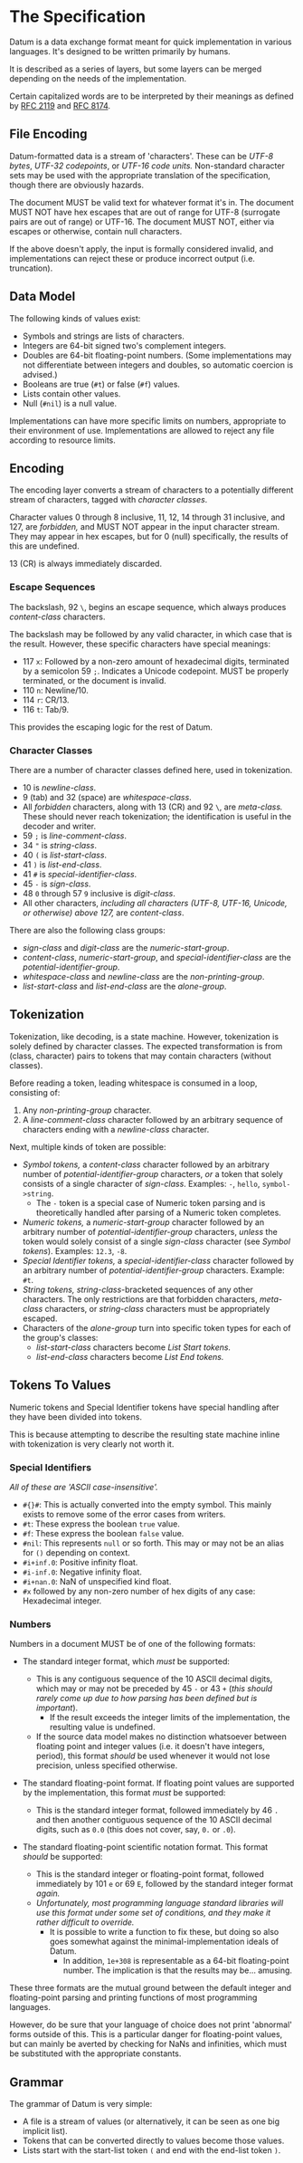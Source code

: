 # The Specification

Datum is a data exchange format meant for quick implementation in various languages. It's designed to be written primarily by humans.

It is described as a series of layers, but some layers can be merged depending on the needs of the implementation.

Certain capitalized words are to be interpreted by their meanings as defined by [RFC 2119](https://www.rfc-editor.org/rfc/rfc2119) and [RFC 8174](https://www.rfc-editor.org/rfc/rfc8174).

## File Encoding

Datum-formatted data is a stream of 'characters'. These can be *UTF-8 bytes*, *UTF-32 codepoints*, or *UTF-16 code units.* Non-standard character sets may be used with the appropriate translation of the specification, though there are obviously hazards.

The document MUST be valid text for whatever format it's in. The document MUST NOT have hex escapes that are out of range for UTF-8 (surrogate pairs are out of range) or UTF-16. The document MUST NOT, either via escapes or otherwise, contain null characters.

If the above doesn't apply, the input is formally considered invalid, and implementations can reject these or produce incorrect output (i.e. truncation).

## Data Model

The following kinds of values exist:

* Symbols and strings are lists of characters.
* Integers are 64-bit signed two's complement integers.
* Doubles are 64-bit floating-point numbers. (Some implementations may not differentiate between integers and doubles, so automatic coercion is advised.)
* Booleans are true (`#t`) or false (`#f`) values.
* Lists contain other values.
* Null (`#nil`) is a null value.

Implementations can have more specific limits on numbers, appropriate to their environment of use. Implementations are allowed to reject any file according to resource limits.

## Encoding

The encoding layer converts a stream of characters to a potentially different stream of characters, tagged with *character classes*.

Character values 0 through 8 inclusive, 11, 12, 14 through 31 inclusive, and 127, are *forbidden,* and MUST NOT appear in the input character stream.
They may appear in hex escapes, but for 0 (null) specifically, the results of this are undefined.

13 (CR) is always immediately discarded.

### Escape Sequences

The backslash, 92 `\`, begins an escape sequence, which always produces *content-class* characters.

The backslash may be followed by any valid character, in which case that is the result.
However, these specific characters have special meanings:

* 117 `x`: Followed by a non-zero amount of hexadecimal digits, terminated by a semicolon 59 `;`. Indicates a Unicode codepoint. MUST be properly terminated, or the document is invalid.
* 110 `n`: Newline/10.
* 114 `r`: CR/13.
* 116 `t`: Tab/9.

This provides the escaping logic for the rest of Datum.

### Character Classes

There are a number of character classes defined here, used in tokenization.

* 10 is *newline-class*.
* 9 (tab) and 32 (space) are *whitespace-class*.
* All *forbidden* characters, along with 13 (CR) and 92 `\`, are *meta-class.* These should never reach tokenization; the identification is useful in the decoder and writer.
* 59 `;` is *line-comment-class*.
* 34 `"` is *string-class*.
* 40 `(` is *list-start-class*.
* 41 `)` is *list-end-class*.
* 41 `#` is *special-identifier-class*.
* 45 `-` is *sign-class*.
* 48 `0` through 57 `9` inclusive is *digit-class*.
* All other characters, *including all characters (UTF-8, UTF-16, Unicode, or otherwise) above 127,* are *content-class*.

There are also the following class groups:

* *sign-class* and *digit-class* are the *numeric-start-group*.
* *content-class*, *numeric-start-group*, and *special-identifier-class* are the *potential-identifier-group*.
* *whitespace-class* and *newline-class* are the *non-printing-group*.
* *list-start-class* and *list-end-class* are the *alone-group*.

## Tokenization

Tokenization, like decoding, is a state machine. However, tokenization is solely defined by character classes.
The expected transformation is from (class, character) pairs to tokens that may contain characters (without classes).

Before reading a token, leading whitespace is consumed in a loop, consisting of:

1. Any *non-printing-group* character.
2. A *line-comment-class* character followed by an arbitrary sequence of characters ending with a *newline-class* character.

Next, multiple kinds of token are possible:

* *Symbol tokens,* a *content-class* character followed by an arbitrary number of *potential-identifier-group* characters, *or* a token that solely consists of a single character of *sign-class*. Examples: `-`, `hello`, `symbol->string`.
	* The `-` token is a special case of Numeric token parsing and is theoretically handled after parsing of a Numeric token completes.
* *Numeric tokens,* a *numeric-start-group* character followed by an arbitrary number of *potential-identifier-group* characters, *unless* the token would solely consist of a single *sign-class* character (see *Symbol tokens*). Examples: `12.3`, `-8`.
* *Special Identifier tokens,* a *special-identifier-class* character followed by an arbitrary number of *potential-identifier-group* characters. Example: `#t`.
* *String tokens,* *string-class*-bracketed sequences of any other characters. The only restrictions are that forbidden characters, *meta-class* characters, or *string-class* characters must be appropriately escaped.
* Characters of the *alone-group* turn into specific token types for each of the group's classes:
	* *list-start-class* characters become *List Start tokens.*
	* *list-end-class* characters become *List End tokens.*

## Tokens To Values

Numeric tokens and Special Identifier tokens have special handling after they have been divided into tokens.

This is because attempting to describe the resulting state machine inline with tokenization is very clearly not worth it.

### Special Identifiers

_All of these are 'ASCII case-insensitive'._

* `#{}#`: This is actually converted into the empty symbol. This mainly exists to remove some of the error cases from writers.
* `#t`: These express the boolean `true` value.
* `#f`: These express the boolean `false` value.
* `#nil`: This represents `null` or so forth. This may or may not be an alias for `()` depending on context.
* `#i+inf.0`: Positive infinity float.
* `#i-inf.0`: Negative infinity float.
* `#i+nan.0`: NaN of unspecified kind float.
* `#x` followed by any non-zero number of hex digits of any case: Hexadecimal integer.

### Numbers

Numbers in a document MUST be of one of the following formats:

* The standard integer format, which *must* be supported:
	* This is any contiguous sequence of the 10 ASCII decimal digits, which may or may not be preceded by 45 `-` or 43 `+` (*this should rarely come up due to how parsing has been defined but is important*).
		* If the result exceeds the integer limits of the implementation, the resulting value is undefined.
	* If the source data model makes no distinction whatsoever between floating point and integer values (i.e. it doesn't have integers, period), this format *should* be used whenever it would not lose precision, unless specified otherwise.

* The standard floating-point format. If floating point values are supported by the implementation, this format *must* be supported:
	* This is the standard integer format, followed immediately by 46 `.` and then another contiguous sequence of the 10 ASCII decimal digits, such as `0.0` (this does not cover, say, `0.` or `.0`).

* The standard floating-point scientific notation format. This format *should* be supported:
	* This is the standard integer or floating-point format, followed immediately by 101 `e` or 69 `E`, followed by the standard integer format *again.*
	* *Unfortunately, most programming language standard libraries will use this format under some set of conditions, and they make it rather difficult to override.*
		* It is possible to write a function to fix these, but doing so also goes somewhat against the minimal-implementation ideals of Datum.
			* In addition, `1e+308` is representable as a 64-bit floating-point number. The implication is that the results may be... amusing.

These three formats are the mutual ground between the default integer and floating-point parsing and printing functions of most programming languages.

However, do be sure that your language of choice does not print 'abnormal' forms outside of this. This is a particular danger for floating-point values, but can mainly be averted by checking for NaNs and infinities, which must be substituted with the appropriate constants.

## Grammar

The grammar of Datum is very simple:

* A file is a stream of values (or alternatively, it can be seen as one big implicit list).
* Tokens that can be converted directly to values become those values.
* Lists start with the start-list token `(` and end with the end-list token `)`.
